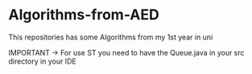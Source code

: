 # Algorithms-from-AED
This repositories has some Algorithms from my 1st year in uni

IMPORTANT -> For use ST you need to have the Queue.java in your src directory in your IDE

